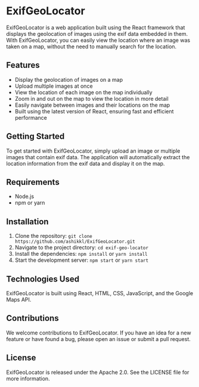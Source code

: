 # ExifGeoLocator

ExifGeoLocator is a web application built using the React framework that displays the geolocation of images using the exif data embedded in them. With ExifGeoLocator, you can easily view the location where an image was taken on a map, without the need to manually search for the location.

## Features
- Display the geolocation of images on a map
- Upload multiple images at once
- View the location of each image on the map individually
- Zoom in and out on the map to view the location in more detail
- Easily navigate between images and their locations on the map
- Built using the latest version of React, ensuring fast and efficient performance

## Getting Started
To get started with ExifGeoLocator, simply upload an image or multiple images that contain exif data. The application will automatically extract the location information from the exif data and display it on the map.

## Requirements
- Node.js
- npm or yarn

## Installation
1. Clone the repository: `git clone https://github.com/ashikkl/ExifGeoLocator.git`
2. Navigate to the project directory: `cd exif-geo-locator`
3. Install the dependencies: `npm install` or `yarn install`
4. Start the development server: `npm start` or `yarn start`

## Technologies Used
ExifGeoLocator is built using React, HTML, CSS, JavaScript, and the Google Maps API.

## Contributions
We welcome contributions to ExifGeoLocator. If you have an idea for a new feature or have found a bug, please open an issue or submit a pull request.

## License
ExifGeoLocator is released under the Apache 2.0. See the LICENSE file for more information.
